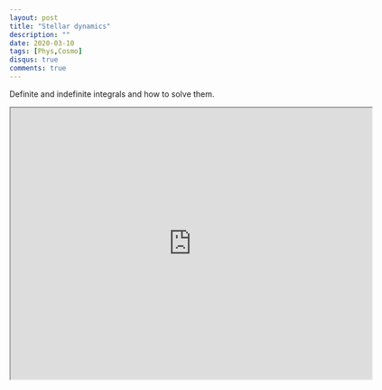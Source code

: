 ```yaml
---
layout: post
title: "Stellar dynamics"
description: ""
date: 2020-03-10
tags: [Phys,Cosmo]
disqus: true
comments: true
---
```

Definite and indefinite integrals and how to solve them.<!--more-->
<div style="margin:0 auto;text-align:center">
<iframe src="https://drive.google.com/file/d/1xSekFMoqzyBJYJltNf9Gct0axReiN_m8/preview" width="640" height="480" allow="autoplay"></iframe></div>

